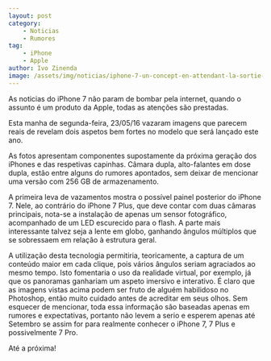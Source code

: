 ```yaml
---
layout: post
category:
    - Noticias
    - Rumores
tag: 
    - iPhone
    - Apple
author: Ivo Zinenda
image: /assets/img/noticias/iphone-7-un-concept-en-attendant-la-sortie-officielle-118344.html.jpg
---
```


As noticias do iPhone 7 não param de bombar pela internet, quando o assunto é um produto da Apple, todas as atenções são prestadas.

Esta manha de segunda-feira, 23/05/16 vazaram imagens que parecem reais de revelam dois aspetos bem fortes no modelo que será lançado este ano.

As fotos apresentam componentes supostamente da próxima geração dos iPhones e das respetivas capinhas.
Câmara dupla, alto-falantes em dose dupla, estão entre alguns do rumores apontados, sem deixar de mencionar uma versão com 256 GB de armazenamento.

A primeira leva de vazamentos mostra o possível painel posterior do iPhone 7. Nele, ao contrário do iPhone 7 Plus, que deve contar com duas câmaras principais, nota-se a instalação de apenas um sensor fotográfico, acompanhado de um LED escurecido para o flash. A parte mais interessante talvez seja a lente em globo, ganhando ângulos múltiplos que se sobressaem em relação à estrutura geral.

A utilização desta tecnologia permitiria, teoricamente, a captura de um conteúdo maior em cada clique, pois vários ângulos seriam agraciados ao mesmo tempo. 
Isto fomentaria o uso da realidade virtual, por exemplo, já que os panoramas ganhariam um aspeto imersivo e interativo. É claro que as imagens vistas acima podem ser fruto de alguém habilidoso no Photoshop, então muito cuidado antes de acreditar em seus olhos.
Sem esquecer de mencionar, toda essa informação são baseadas apenas em rumores e expectativas, portanto não levem a serio e esperem apenas até Setembro se assim for para realmente conhecer o iPhone 7, 7 Plus e possivelmente 7 Pro.

Até a próxima!